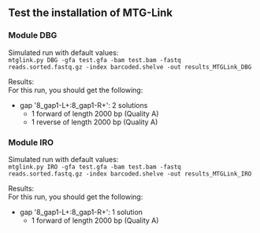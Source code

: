 ## Test the installation of MTG-Link

### Module DBG

Simulated run with default values:  
`mtglink.py DBG -gfa test.gfa -bam test.bam -fastq reads.sorted.fastq.gz -index barcoded.shelve -out results_MTGLink_DBG`

Results:  
For this run, you should get the following:  
* gap '8_gap1-L+:8_gap1-R+': 2 solutions
    * 1 forward of length 2000 bp (Quality A)  
    * 1 reverse of length 2000 bp (Quality A)

### Module IRO

Simulated run with default values:  
`mtglink.py IRO -gfa test.gfa -bam test.bam -fastq reads.sorted.fastq.gz -index barcoded.shelve -out results_MTGLink_IRO`

Results:  
For this run, you should get the following:  
* gap '8_gap1-L+:8_gap1-R+': 1 solution
    * 1 forward of length 2000 bp (Quality A)